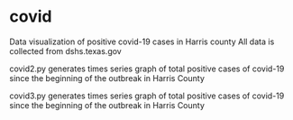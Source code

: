 # covid
Data visualization of positive covid-19 cases in Harris county All data is collected from dshs.texas.gov


covid2.py generates times series graph of total positive cases of covid-19 since the beginning of the outbreak in Harris County


covid3.py generates times series graph of total positive cases of covid-19 since the beginning of the outbreak in Harris County
